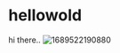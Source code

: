 # hellowold
hi there..
![1689522190880](https://github.com/tonakur/hellowold/assets/19352073/3c9c40d3-0184-4fc0-9759-cb50ffe4dc4e)
